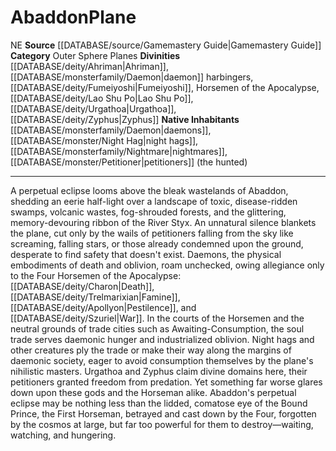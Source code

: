 ﻿---
alignment: NE
id: '12'
name: Abaddon
plane_category: Outer Sphere Planes
rarity: Common
source: '[[DATABASE/source/Gamemastery Guide|Gamemastery Guide]]'
type: Plane

---
# Abaddon<span class="item-type">Plane</span>

<span class="trait-alignment item-trait">NE</span>
**Source** [[DATABASE/source/Gamemastery Guide|Gamemastery Guide]]
**Category** Outer Sphere Planes
**Divinities** [[DATABASE/deity/Ahriman|Ahriman]], [[DATABASE/monsterfamily/Daemon|daemon]] harbingers, [[DATABASE/deity/Fumeiyoshi|Fumeiyoshi]], Horsemen of the Apocalypse, [[DATABASE/deity/Lao Shu Po|Lao Shu Po]], [[DATABASE/deity/Urgathoa|Urgathoa]], [[DATABASE/deity/Zyphus|Zyphus]]
**Native Inhabitants** [[DATABASE/monsterfamily/Daemon|daemons]], [[DATABASE/monster/Night Hag|night hags]], [[DATABASE/monsterfamily/Nightmare|nightmares]], [[DATABASE/monster/Petitioner|petitioners]] (the hunted)

---
A perpetual eclipse looms above the bleak wastelands of Abaddon, shedding an eerie half-light over a landscape of toxic, disease-ridden swamps, volcanic wastes, fog-shrouded forests, and the glittering, memory-devouring ribbon of the River Styx. An unnatural silence blankets the plane, cut only by the wails of petitioners falling from the sky like screaming, falling stars, or those already condemned upon the ground, desperate to find safety that doesn't exist. Daemons, the physical embodiments of death and oblivion, roam unchecked, owing allegiance only to the Four Horsemen of the Apocalypse: [[DATABASE/deity/Charon|Death]], [[DATABASE/deity/Trelmarixian|Famine]], [[DATABASE/deity/Apollyon|Pestilence]], and [[DATABASE/deity/Szuriel|War]]. In the courts of the Horsemen and the neutral grounds of trade cities such as Awaiting-Consumption, the soul trade serves daemonic hunger and industrialized oblivion. Night hags and other creatures ply the trade or make their way along the margins of daemonic society, eager to avoid consumption themselves by the plane's nihilistic masters. Urgathoa and Zyphus claim divine domains here, their petitioners granted freedom from predation. Yet something far worse glares down upon these gods and the Horseman alike. Abaddon's perpetual eclipse may be nothing less than the lidded, comatose eye of the Bound Prince, the First Horseman, betrayed and cast down by the Four, forgotten by the cosmos at large, but far too powerful for them to destroy—waiting, watching, and hungering.